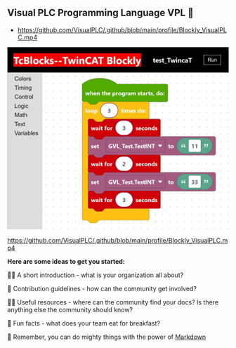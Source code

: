 ## Visual PLC Programming Language VPL 👋

- https://github.com/VisualPLC/.github/blob/main/profile/Blockly_VisualPLC.mp4

![Visual_PLC](https://github.com/VisualPLC/.github/blob/main/profile/Visual%20PLC%20Programming%20Language%20VPL.JPG)

https://github.com/VisualPLC/.github/blob/main/profile/Blockly_VisualPLC.mp4

**Here are some ideas to get you started:**

🙋‍♀️ A short introduction - what is your organization all about?

🌈 Contribution guidelines - how can the community get involved?

👩‍💻 Useful resources - where can the community find your docs? Is there anything else the community should know?

🍿 Fun facts - what does your team eat for breakfast?

🧙 Remember, you can do mighty things with the power of [Markdown](https://docs.github.com/github/writing-on-github/getting-started-with-writing-and-formatting-on-github/basic-writing-and-formatting-syntax)

